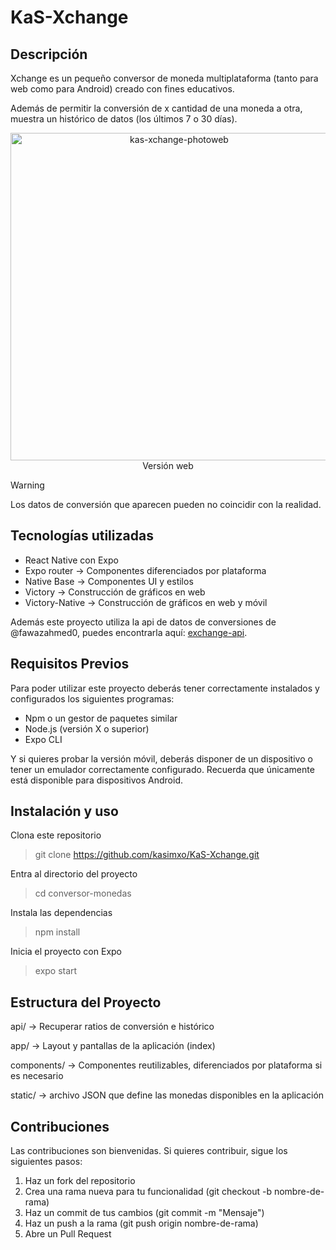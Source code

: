 # KaS-Xchange

## Descripción
Xchange es un pequeño conversor de moneda multiplataforma (tanto para web como para Android) creado con fines educativos. 

Además de permitir la conversión de x cantidad de una moneda a otra, muestra un histórico de datos (los últimos 7 o 30 días).
<p align="center" width="100%">
    <img width="524" alt="kas-xchange-photoweb" src="https://github.com/user-attachments/assets/8014046d-d94d-4518-87a1-49a363c39175" />
  <br>Versión web
</p>

> [!WARNING]
> Los datos de conversión que aparecen pueden no coincidir con la realidad.

## Tecnologías utilizadas
- React Native con Expo
- Expo router -> Componentes diferenciados por plataforma
- Native Base -> Componentes UI y estilos
- Victory -> Construcción de gráficos en web
- Victory-Native -> Construcción de gráficos en web y móvil

Además este proyecto utiliza la api de datos de conversiones de @fawazahmed0, puedes encontrarla aquí: [exchange-api](https://github.com/fawazahmed0/exchange-api).

## Requisitos Previos

Para poder utilizar este proyecto deberás tener correctamente instalados y configurados los siguientes programas:

- Npm o un gestor de paquetes similar
- Node.js (versión X o superior)
- Expo CLI 

Y si quieres probar la versión móvil, deberás disponer de un dispositivo o tener un emulador correctamente configurado. Recuerda que únicamente está disponible para dispositivos Android.

## Instalación y uso

Clona este repositorio
> git clone https://github.com/kasimxo/KaS-Xchange.git

Entra al directorio del proyecto
> cd conversor-monedas

Instala las dependencias
> npm install

Inicia el proyecto con Expo
> expo start

## Estructura del Proyecto
api/ -> Recuperar ratios de conversión e histórico

app/ -> Layout y pantallas de la aplicación (index)

components/ -> Componentes reutilizables, diferenciados por plataforma si es necesario

static/ -> archivo JSON que define las monedas disponibles en la aplicación

## Contribuciones
Las contribuciones son bienvenidas. Si quieres contribuir, sigue los siguientes pasos:
1. Haz un fork del repositorio
2. Crea una rama nueva para tu funcionalidad (git checkout -b nombre-de-rama)
3. Haz un commit de tus cambios (git commit -m "Mensaje")
4. Haz un push a la rama (git push origin nombre-de-rama)
5. Abre un Pull Request
